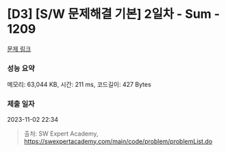# [D3] [S/W 문제해결 기본] 2일차 - Sum - 1209 

[문제 링크](https://swexpertacademy.com/main/code/problem/problemDetail.do?contestProbId=AV13_BWKACUCFAYh) 

### 성능 요약

메모리: 63,044 KB, 시간: 211 ms, 코드길이: 427 Bytes

### 제출 일자

2023-11-02 22:34



> 출처: SW Expert Academy, https://swexpertacademy.com/main/code/problem/problemList.do